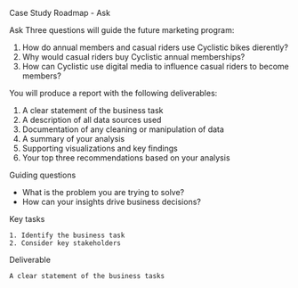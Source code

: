 Case Study Roadmap - Ask

Ask Three questions will guide the future marketing program: 
 1. How do annual members and casual riders use Cyclistic bikes dierently?
 2. Why would casual riders buy Cyclistic annual memberships? 
 3. How can Cyclistic use digital media to influence casual riders to become members? 
    
You will produce a report with the following deliverables: 
 1. A clear statement of the business task 
 2. A description of all data sources used 
 3. Documentation of any cleaning or manipulation of data 
 4. A summary of your analysis 
 5. Supporting visualizations and key findings
 6. Your top three recommendations based on your analysis


Guiding questions

 - What is the problem you are trying to solve?
 - How can your insights drive business decisions?

Key tasks

    1. Identify the business task
    2. Consider key stakeholders

Deliverable

    A clear statement of the business tasks
